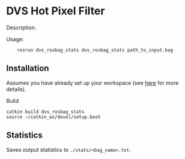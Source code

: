# DVS Hot Pixel Filter

Description.

Usage:

        rosrun dvs_rosbag_stats dvs_rosbag_stats path_to_input.bag
        
## Installation

Assumes you have already set up your workspace (see [here](https://github.com/cedric-scheerlinck/dvs_image_reconstruction) for more details).

Build

    catkin build dvs_rosbag_stats
    source ~/catkin_ws/devel/setup.bash 
    
## Statistics

Saves output statistics to ```./stats/<bag_name>.txt```.

